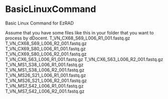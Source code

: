 # BasicLinuxCommand
Basic Linux Command for EzRAD

Assume that you have some files like this in your folder that you want to process by dDocent. 
T_VN_CX68_S69_L006_R1_001.fastq.gz
T_VN_CX68_S69_L006_R2_001.fastq.gz
T_VN_CX69_S80_L006_R1_001.fastq.gz
T_VN_CX69_S80_L006_R2_001.fastq.gz
T_VN_CX6_S63_L006_R1_001.fastq.gz
T_VN_CX6_S63_L006_R2_001.fastq.gz
T_VN_MS1_S38_L006_R1_001.fastq.gz
T_VN_MS1_S38_L006_R2_001.fastq.gz
T_VN_MS26_S21_L006_R1_001.fastq.gz
T_VN_MS26_S21_L006_R2_001.fastq.gz
T_VN_MS7_S42_L006_R1_001.fastq.gz
T_VN_MS7_S42_L006_R2_001.fastq.gz

